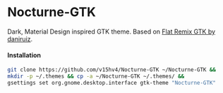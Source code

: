 # Nocturne-GTK
Dark, Material Design inspired GTK theme. Based on [Flat Remix GTK by daniruiz](https://github.com/daniruiz/flat-remix-gtk).

#### Installation
```sh
git clone https://github.com/v15hv4/Nocturne-GTK ~/Nocturne-GTK &&
mkdir -p ~/.themes && cp -a ~/Nocturne-GTK ~/.themes/ &&
gsettings set org.gnome.desktop.interface gtk-theme "Nocturne-GTK"
```

